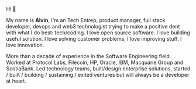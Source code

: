 Hi 👋

My name is **Alvin**, I'm an Tech Entrep, product manager, full stack developer, devops and web3 technologist trying to make a positive dent with what I do best: tech/coding. I love open source software. I love building useful solution. I love solving customer problems, I love improving stuff. I love innovation.

More than a decade of experience in the Software Engineering field. Worked at Protocol Labs, Filecoin, HP, Oracle, IBM, Macquarie Group and ScotiaBank. Led technology teams, built/design enterprise solutions, started / built / building / sustaining / exited ventures but will always be a developer at heart.
